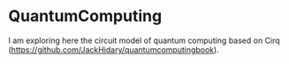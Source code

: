 # QuantumComputing
I am exploring here the circuit model of quantum computing based on Cirq (https://github.com/JackHidary/quantumcomputingbook).
